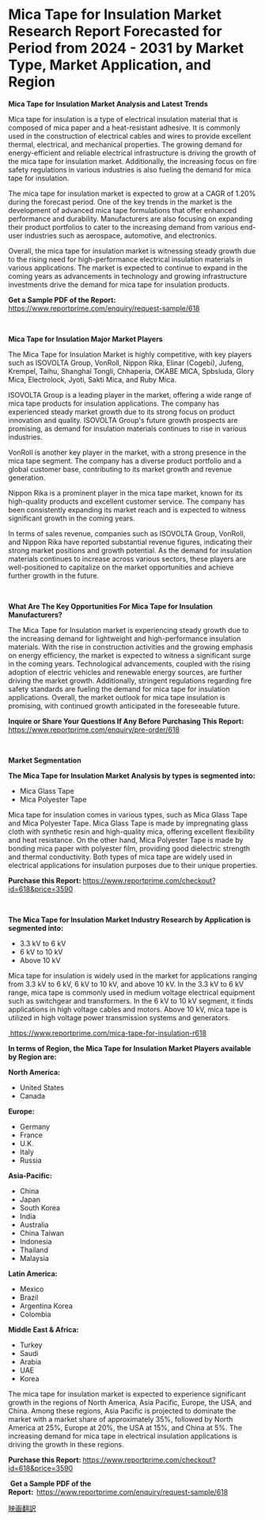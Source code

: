 <p><h1>Mica Tape for Insulation Market Research Report Forecasted for Period from 2024 -  2031 by Market Type, Market Application, and Region</h1></p><p><strong>Mica Tape for Insulation Market Analysis and Latest Trends</strong></p>
<p><p>Mica tape for insulation is a type of electrical insulation material that is composed of mica paper and a heat-resistant adhesive. It is commonly used in the construction of electrical cables and wires to provide excellent thermal, electrical, and mechanical properties. The growing demand for energy-efficient and reliable electrical infrastructure is driving the growth of the mica tape for insulation market. Additionally, the increasing focus on fire safety regulations in various industries is also fueling the demand for mica tape for insulation.</p><p>The mica tape for insulation market is expected to grow at a CAGR of 1.20% during the forecast period. One of the key trends in the market is the development of advanced mica tape formulations that offer enhanced performance and durability. Manufacturers are also focusing on expanding their product portfolios to cater to the increasing demand from various end-user industries such as aerospace, automotive, and electronics.</p><p>Overall, the mica tape for insulation market is witnessing steady growth due to the rising need for high-performance electrical insulation materials in various applications. The market is expected to continue to expand in the coming years as advancements in technology and growing infrastructure investments drive the demand for mica tape for insulation products.</p></p>
<p><strong>Get a Sample PDF of the Report:&nbsp;</strong> <a href="https://www.reportprime.com/enquiry/request-sample/618">https://www.reportprime.com/enquiry/request-sample/618</a></p>
<p>&nbsp;</p>
<p><strong>Mica Tape for Insulation Major Market Players</strong></p>
<p><p>The Mica Tape for Insulation Market is highly competitive, with key players such as ISOVOLTA Group, VonRoll, Nippon Rika, Elinar (Cogebi), Jufeng, Krempel, Taihu, Shanghai Tongli, Chhaperia, OKABE MICA, Spbsluda, Glory Mica, Electrolock, Jyoti, Sakti Mica, and Ruby Mica.</p><p>ISOVOLTA Group is a leading player in the market, offering a wide range of mica tape products for insulation applications. The company has experienced steady market growth due to its strong focus on product innovation and quality. ISOVOLTA Group's future growth prospects are promising, as demand for insulation materials continues to rise in various industries.</p><p>VonRoll is another key player in the market, with a strong presence in the mica tape segment. The company has a diverse product portfolio and a global customer base, contributing to its market growth and revenue generation.</p><p>Nippon Rika is a prominent player in the mica tape market, known for its high-quality products and excellent customer service. The company has been consistently expanding its market reach and is expected to witness significant growth in the coming years.</p><p>In terms of sales revenue, companies such as ISOVOLTA Group, VonRoll, and Nippon Rika have reported substantial revenue figures, indicating their strong market positions and growth potential. As the demand for insulation materials continues to increase across various sectors, these players are well-positioned to capitalize on the market opportunities and achieve further growth in the future.</p></p>
<p>&nbsp;</p>
<p><strong>What Are The Key Opportunities For Mica Tape for Insulation Manufacturers?</strong></p>
<p><p>The Mica Tape for Insulation market is experiencing steady growth due to the increasing demand for lightweight and high-performance insulation materials. With the rise in construction activities and the growing emphasis on energy efficiency, the market is expected to witness a significant surge in the coming years. Technological advancements, coupled with the rising adoption of electric vehicles and renewable energy sources, are further driving the market growth. Additionally, stringent regulations regarding fire safety standards are fueling the demand for mica tape for insulation applications. Overall, the market outlook for mica tape insulation is promising, with continued growth anticipated in the foreseeable future.</p></p>
<p><strong>Inquire or Share Your Questions If Any Before Purchasing This Report:</strong> <a href="https://www.reportprime.com/enquiry/pre-order/618">https://www.reportprime.com/enquiry/pre-order/618</a></p>
<p>&nbsp;</p>
<p><strong>Market Segmentation</strong></p>
<p><strong>The Mica Tape for Insulation Market Analysis by types is segmented into:</strong></p>
<p><ul><li>Mica Glass Tape</li><li>Mica Polyester Tape</li></ul></p>
<p><p>Mica tape for insulation comes in various types, such as Mica Glass Tape and Mica Polyester Tape. Mica Glass Tape is made by impregnating glass cloth with synthetic resin and high-quality mica, offering excellent flexibility and heat resistance. On the other hand, Mica Polyester Tape is made by bonding mica paper with polyester film, providing good dielectric strength and thermal conductivity. Both types of mica tape are widely used in electrical applications for insulation purposes due to their unique properties.</p></p>
<p><strong>Purchase this Report:&nbsp;</strong><a href="https://www.reportprime.com/checkout?id=618&price=3590">https://www.reportprime.com/checkout?id=618&price=3590</a></p>
<p>&nbsp;</p>
<p><strong>The Mica Tape for Insulation Market Industry Research by Application is segmented into:</strong></p>
<p><ul><li>3.3 kV to 6 kV</li><li>6 kV to 10 kV</li><li>Above 10 kV</li></ul></p>
<p><p>Mica tape for insulation is widely used in the market for applications ranging from 3.3 kV to 6 kV, 6 kV to 10 kV, and above 10 kV. In the 3.3 kV to 6 kV range, mica tape is commonly used in medium voltage electrical equipment such as switchgear and transformers. In the 6 kV to 10 kV segment, it finds applications in high voltage cables and motors. Above 10 kV, mica tape is utilized in high voltage power transmission systems and generators.</p></p>
<p><a href="https://www.reportprime.com/mica-tape-for-insulation-r618">&nbsp;https://www.reportprime.com/mica-tape-for-insulation-r618</a></p>
<p><strong>In terms of Region, the Mica Tape for Insulation Market Players available by Region are:</strong></p>
<p>
    <p> <strong> North America: </strong>
        <ul>
            <li>United States</li>
            <li>Canada</li>
        </ul>
        </p> 
    <p> <strong> Europe: </strong>
        <ul>
            <li>Germany</li>
            <li>France</li>
            <li>U.K.</li>
            <li>Italy</li>
            <li>Russia</li>
        </ul>
        </p> 
    <p> <strong> Asia-Pacific: </strong>
        <ul>
            <li>China</li>
            <li>Japan</li>
            <li>South Korea</li>
            <li>India</li>
            <li>Australia</li>
            <li>China Taiwan</li>
            <li>Indonesia</li>
            <li>Thailand</li>
            <li>Malaysia</li>
        </ul>
        </p> 
    <p> <strong> Latin America: </strong>
        <ul>
            <li>Mexico</li>
            <li>Brazil</li>
            <li>Argentina Korea</li>
            <li>Colombia</li>
        </ul>
        </p> 
    <p> <strong> Middle East & Africa: </strong>
        <ul>
            <li>Turkey</li>
            <li>Saudi</li>
            <li>Arabia</li>
            <li>UAE</li>
            <li>Korea</li>
        </ul>
    </p>
    </p>
<p><p>The mica tape for insulation market is expected to experience significant growth in the regions of North America, Asia Pacific, Europe, the USA, and China. Among these regions, Asia Pacific is projected to dominate the market with a market share of approximately 35%, followed by North America at 25%, Europe at 20%, the USA at 15%, and China at 5%. The increasing demand for mica tape in electrical insulation applications is driving the growth in these regions.</p></p>
<p><strong>Purchase this Report: </strong><a href="https://www.reportprime.com/checkout?id=618&price=3590">https://www.reportprime.com/checkout?id=618&price=3590</a></p>
<p>&nbsp;<strong>Get a Sample PDF of the Report:&nbsp;&nbsp;</strong><a href="https://www.reportprime.com/enquiry/request-sample/618">https://www.reportprime.com/enquiry/request-sample/618</a></p>
<p><strong></strong></p>
<p><p><a href="https://github.com/zekaoe592392/Market-Research-Report-List-2/blob/main/243546170093.md">映画翻訳</a></p></p>